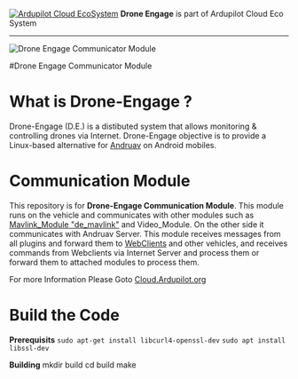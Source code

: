 [![Ardupilot Cloud EcoSystem](https://cloud.ardupilot.org/_static/ardupilot_logo.png "Ardupilot Cloud EcoSystem")](https://cloud.ardupilot.org "Ardupilot Cloud EcoSystem") **Drone Engage** is part of Ardupilot Cloud Eco System

------------

![Drone Engage Communicator Module](https://raw.githubusercontent.com/DroneEngage/droneengage_communication/master/resources/de_logo_title.png) 

#Drone Engage Communicator Module

# What is Drone-Engage ?

Drone-Engage (D.E.) is a distibuted system that allows monitoring & controlling drones via Internet. Drone-Engage objective is to provide a Linux-based alternative for [Andruav](https://play.google.com/store/apps/details?id=arudpilot.andruav&hl=en&gl=US "Andruav") on Android mobiles.

# Communication Module

This repository is for **Drone-Engage Communication Module**. This module runs on the vehicle and communicates with other modules such as [Mavlink_Module "de_mavlink"](https://github.com/HefnySco/de_mavlink "Mavlink_Module") and Video_Module. On the other side it communicates with Andruav Server. This module receives messages from all plugins and forward them to [WebClients](https://github.com/HefnySco/andruav_webclient "WebClients") and other vehicles, and receives commands from Webclients via Internet Server and process them or forward them to attached modules to process them.

For more Information Please Goto [Cloud.Ardupilot.org](https://cloud.ardupilot.org/ "Cloud.Ardupilot.org")




# Build the Code
**Prerequisits**
`sudo apt-get install libcurl4-openssl-dev`
`sudo apt install libssl-dev`

**Building**
mkdir build 
cd build
make


